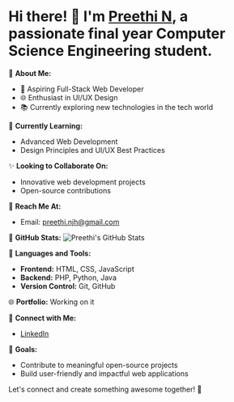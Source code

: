# Hi there! 👋 I'm [Preethi N](https://www.linkedin.com/in/preethi-n), a passionate final year Computer Science Engineering student.

🚀 **About Me:**
- 💼 Aspiring Full-Stack Web Developer
- 🌐 Enthusiast in UI/UX Design
- 📚 Currently exploring new technologies in the tech world

🌱 **Currently Learning:**
- Advanced Web Development
- Design Principles and UI/UX Best Practices

✨ **Looking to Collaborate On:**
- Innovative web development projects
- Open-source contributions

📧 **Reach Me At:**
- Email: preethi.njh@gmail.com

👀 **GitHub Stats:**
![Preethi's GitHub Stats](https://github-readme-stats.vercel.app/api?username=PreethiN0070&show_icons=true&hide=prs&count_private=true&theme=radical)

🚀 **Languages and Tools:**
- **Frontend:** HTML, CSS, JavaScript
- **Backend:** PHP, Python, Java
- **Version Control:** Git, GitHub

🌐 **Portfolio:** Working on it

🔗 **Connect with Me:**
- [LinkedIn](https://www.linkedin.com/in/preethi-n)

🎯 **Goals:**
- Contribute to meaningful open-source projects
- Build user-friendly and impactful web applications

Let's connect and create something awesome together! 🚀
